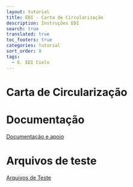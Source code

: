 ```yaml
---
layout: tutorial
title: EDI - Carta de Circularização
description: Instruções EDI
search: true
translated: true
toc_footers: true
categories: tutorial
sort_order: 8
tags:
  - 6. EDI Cielo
---
```


# Carta de Circularização 

# Documentação

[Documentação e apoio](https://desenvolvedores.cielo.com.br/api-portal/sites/default/files/Materiais_de_apoio.zip)

# Arquivos de teste

[Arquivos de Teste](https://desenvolvedores.cielo.com.br/api-portal/sites/default/files/Arquivos_de_teste.zip)
